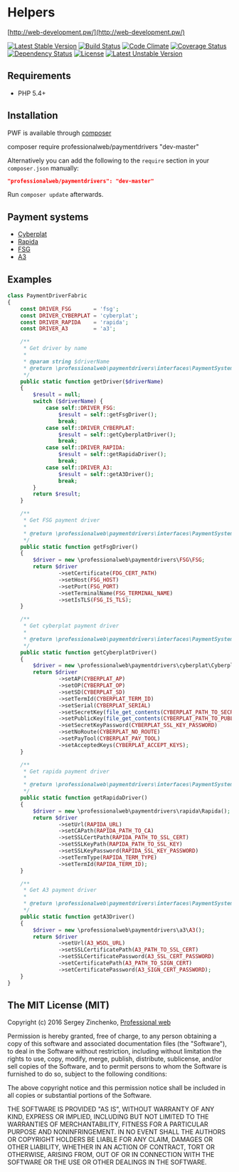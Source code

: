 Helpers
====

[http://web-development.pw/](http://web-development.pw/)

[![Latest Stable Version](https://poser.pugx.org/professionalweb/paymentdrivers/v/stable)](https://packagist.org/packages/professionalweb/paymentdrivers)
[![Build Status](https://travis-ci.org/SergioMadness/paymentdrivers.svg?branch=dev)](https://travis-ci.org/SergioMadness/paymentdrivers)
[![Code Climate](https://codeclimate.com/github/SergioMadness/paymentdrivers/badges/gpa.svg)](https://codeclimate.com/github/SergioMadness/paymentdrivers)
[![Coverage Status](https://coveralls.io/repos/github/SergioMadness/paymentdrivers/badge.svg?branch=dev)](https://coveralls.io/github/SergioMadness/paymentdrivers?branch=dev)
[![Dependency Status](https://www.versioneye.com/user/projects/573c4f34ce8d0e004505e8d4/badge.svg?style=flat)](https://www.versioneye.com/user/projects/573c4f34ce8d0e004505e8d4)
[![License](https://poser.pugx.org/professionalweb/paymentdrivers/license)](https://packagist.org/packages/professionalweb/paymentdrivers)
[![Latest Unstable Version](https://poser.pugx.org/professionalweb/paymentdrivers/v/unstable)](https://packagist.org/packages/professionalweb/paymentdrivers)


Requirements
------------
 - PHP 5.4+


Installation
------------
PWF is available through [composer](https://getcomposer.org/)

composer require professionalweb/paymentdrivers "dev-master"

Alternatively you can add the following to the `require` section in your `composer.json` manually:

```json
"professionalweb/paymentdrivers": "dev-master"
```
Run `composer update` afterwards.


Payment systems
---------------
 - [Cyberplat](https://www.cyberplat.com/)
 - [Rapida](https://rapida.ru/)
 - [FSG](http://www.kvartplata.ru/Pages/default.aspx)
 - [A3](https://www.a-3.ru/)

Examples
--------
```php
class PaymentDriverFabric
{
    const DRIVER_FSG       = 'fsg';
    const DRIVER_CYBERPLAT = 'cyberplat';
    const DRIVER_RAPIDA    = 'rapida';
    const DRIVER_A3        = 'a3';

    /**
     * Get driver by name
     *
     * @param string $driverName
     * @return \professionalweb\paymentdrivers\interfaces\PaymentSystem
     */
    public static function getDriver($driverName)
    {
        $result = null;
        switch ($driverName) {
            case self::DRIVER_FSG:
                $result = self::getFsgDriver();
                break;
            case self::DRIVER_CYBERPLAT:
                $result = self::getCyberplatDriver();
                break;
            case self::DRIVER_RAPIDA:
                $result = self::getRapidaDriver();
                break;
            case self::DRIVER_A3:
                $result = self::getA3Driver();
                break;
        }
        return $result;
    }

    /**
     * Get FSG payment driver
     *
     * @return \professionalweb\paymentdrivers\interfaces\PaymentSystem
     */
    public static function getFsgDriver()
    {
        $driver = new \professionalweb\paymentdrivers\FSG\FSG;
        return $driver
                ->setCertificate(FDG_CERT_PATH)
                ->setHost(FSG_HOST)
                ->setPort(FSG_PORT)
                ->setTerminalName(FSG_TERMINAL_NAME)
                ->setIsTLS(FSG_IS_TLS);
    }

    /**
     * Get cyberplat payment driver
     *
     * @return \professionalweb\paymentdrivers\interfaces\PaymentSystem
     */
    public static function getCyberplatDriver()
    {
        $driver = new \professionalweb\paymentdrivers\cyberplat\Cyberplat();
        return $driver
                ->setAP(CYBERPLAT_AP)
                ->setOP(CYBERPLAT_OP)
                ->setSD(CYBERPLAT_SD)
                ->setTermId(CYBERPLAT_TERM_ID)
                ->setSerial(CYBERPLAT_SERIAL)
                ->setSecretKey(file_get_contents(CYBERPLAT_PATH_TO_SECRET_KEY))
                ->setPublicKey(file_get_contents(CYBERPLAT_PATH_TO_PUBLIC_KEY))
                ->setSecretKeyPassword(CYBERPLAT_SSL_KEY_PASSWORD)
                ->setNoRoute(CYBERPLAT_NO_ROUTE)
                ->setPayTool(CYBERPLAT_PAY_TOOL)
                ->setAcceptedKeys(CYBERPLAT_ACCEPT_KEYS);
    }

    /**
     * Get rapida payment driver
     *
     * @return \professionalweb\paymentdrivers\interfaces\PaymentSystem
     */
    public static function getRapidaDriver()
    {
        $driver = new \professionalweb\paymentdrivers\rapida\Rapida();
        return $driver
                ->setUrl(RAPIDA_URL)
                ->setCAPath(RAPIDA_PATH_TO_CA)
                ->setSSLCertPath(RAPIDA_PATH_TO_SSL_CERT)
                ->setSSLKeyPath(RAPIDA_PATH_TO_SSL_KEY)
                ->setSSLKeyPassword(RAPIDA_SSL_KEY_PASSWORD)
                ->setTermType(RAPIDA_TERM_TYPE)
                ->setTermId(RAPIDA_TERM_ID);
    }

    /**
     * Get A3 payment driver
     *
     * @return \professionalweb\paymentdrivers\interfaces\PaymentSystem
     */
    public static function getA3Driver()
    {
        $driver = new \professionalweb\paymentdrivers\a3\A3();
        return $driver
                ->setUrl(A3_WSDL_URL)
                ->setSSLCertificatePath(A3_PATH_TO_SSL_CERT)
                ->setSSLCertificatePassword(A3_SSL_CERT_PASSWORD)
                ->setCertificatePath(A3_PATH_TO_SIGN_CERT)
                ->setCertificatePassword(A3_SIGN_CERT_PASSWORD);
    }
}
```



The MIT License (MIT)
---------------------

Copyright (c) 2016 Sergey Zinchenko, [Professional web](http://web-development.pw)

Permission is hereby granted, free of charge, to any person obtaining a copy
of this software and associated documentation files (the "Software"), to deal
in the Software without restriction, including without limitation the rights
to use, copy, modify, merge, publish, distribute, sublicense, and/or sell
copies of the Software, and to permit persons to whom the Software is
furnished to do so, subject to the following conditions:

The above copyright notice and this permission notice shall be included in all
copies or substantial portions of the Software.

THE SOFTWARE IS PROVIDED "AS IS", WITHOUT WARRANTY OF ANY KIND, EXPRESS OR
IMPLIED, INCLUDING BUT NOT LIMITED TO THE WARRANTIES OF MERCHANTABILITY,
    FITNESS FOR A PARTICULAR PURPOSE AND NONINFRINGEMENT. IN NO EVENT SHALL THE
AUTHORS OR COPYRIGHT HOLDERS BE LIABLE FOR ANY CLAIM, DAMAGES OR OTHER
LIABILITY, WHETHER IN AN ACTION OF CONTRACT, TORT OR OTHERWISE, ARISING FROM,
OUT OF OR IN CONNECTION WITH THE SOFTWARE OR THE USE OR OTHER DEALINGS IN THE
SOFTWARE.